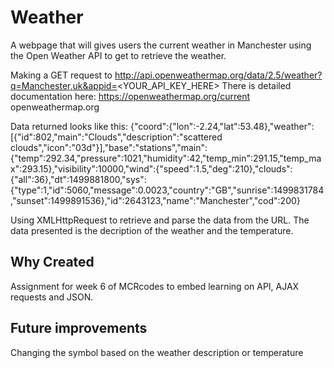 # Weather 
A webpage that will gives users the current weather in Manchester using the Open Weather API to get to retrieve the weather. 

Making a GET request to http://api.openweathermap.org/data/2.5/weather?q=Manchester,uk&appid=<YOUR_API_KEY_HERE>
There is detailed documentation here:
https://openweathermap.org/current
openweathermap.org

Data returned looks like this:
{"coord":{"lon":-2.24,"lat":53.48},"weather":[{"id":802,"main":"Clouds","description":"scattered clouds","icon":"03d"}],"base":"stations","main":{"temp":292.34,"pressure":1021,"humidity":42,"temp_min":291.15,"temp_max":293.15},"visibility":10000,"wind":{"speed":1.5,"deg":210},"clouds":{"all":36},"dt":1499881800,"sys":{"type":1,"id":5060,"message":0.0023,"country":"GB","sunrise":1499831784,"sunset":1499891536},"id":2643123,"name":"Manchester","cod":200}

Using XMLHttpRequest to retrieve and parse the data from the URL. The data presented is the decription of the weather and the temperature.

## Why Created
Assignment for week 6 of MCRcodes to embed learning on API, AJAX requests and JSON.

## Future improvements
Changing the symbol based on the weather description or temperature



